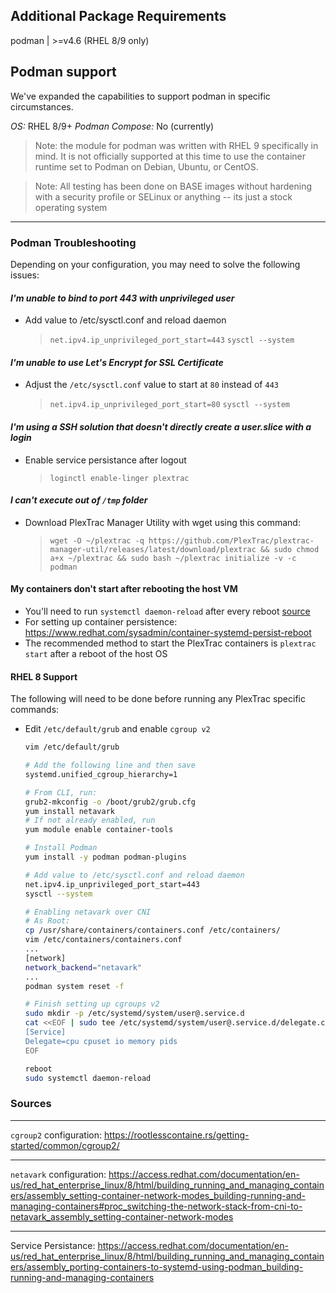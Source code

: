 ## Additional Package Requirements

podman | >=v4.6 (RHEL 8/9 only)

## Podman support

We've expanded the capabilities to support podman in specific circumstances.

*OS:* RHEL 8/9+
*Podman Compose:* No (currently)

> Note: the module for podman was written with RHEL 9 specifically in mind. It is not officially supported at this time to use the container runtime set to Podman on Debian, Ubuntu, or CentOS.

> Note: All testing has been done on BASE images without hardening with a security profile or SELinux or anything -- its just a stock operating system

---

### Podman Troubleshooting

Depending on your configuration, you may need to solve the following issues:

#### *I'm unable to bind to port 443 with unprivileged user*

- Add value to /etc/sysctl.conf and reload daemon
    > `net.ipv4.ip_unprivileged_port_start=443`
    > `sysctl --system`

#### *I'm unable to use Let's Encrypt for SSL Certificate*

- Adjust the `/etc/sysctl.conf` value to start at `80` instead of `443`
    > `net.ipv4.ip_unprivileged_port_start=80`
    > `sysctl --system`

#### *I'm using a SSH solution that doesn't directly create a user.slice with a login*

- Enable service persistance after logout
    > `loginctl enable-linger plextrac`

#### *I can't execute out of `/tmp` folder*

- Download PlexTrac Manager Utility with wget using this command:
    > `wget -O ~/plextrac -q https://github.com/PlexTrac/plextrac-manager-util/releases/latest/download/plextrac && sudo chmod a+x ~/plextrac && sudo bash ~/plextrac initialize -v -c podman`

#### My containers don't start after rebooting the host VM

- You'll need to run `systemctl daemon-reload` after every reboot [source](https://bugzilla.redhat.com/show_bug.cgi?id=1897579)
- For setting up container persistence: https://www.redhat.com/sysadmin/container-systemd-persist-reboot
- The recommended method to start the PlexTrac containers is `plextrac start` after a reboot of the host OS

#### RHEL 8 Support

The following will need to be done before running any PlexTrac specific commands:

- Edit `/etc/default/grub` and enable `cgroup v2`

    ```bash
    vim /etc/default/grub

    # Add the following line and then save
    systemd.unified_cgroup_hierarchy=1

    # From CLI, run:
    grub2-mkconfig -o /boot/grub2/grub.cfg
    yum install netavark
    # If not already enabled, run
    yum module enable container-tools

    # Install Podman
    yum install -y podman podman-plugins

    # Add value to /etc/sysctl.conf and reload daemon
    net.ipv4.ip_unprivileged_port_start=443
    sysctl --system
    
    # Enabling netavark over CNI
    # As Root:
    cp /usr/share/containers/containers.conf /etc/containers/
    vim /etc/containers/containers.conf
    ...
    [network]
    network_backend="netavark"
    ...
    podman system reset -f

    # Finish setting up cgroups v2
    sudo mkdir -p /etc/systemd/system/user@.service.d
    cat <<EOF | sudo tee /etc/systemd/system/user@.service.d/delegate.conf
    [Service]
    Delegate=cpu cpuset io memory pids
    EOF

    reboot
    sudo systemctl daemon-reload
    ```

### Sources

---
`cgroup2` configuration: <https://rootlesscontaine.rs/getting-started/common/cgroup2/>

---
`netavark` configuration: <https://access.redhat.com/documentation/en-us/red_hat_enterprise_linux/8/html/building_running_and_managing_containers/assembly_setting-container-network-modes_building-running-and-managing-containers#proc_switching-the-network-stack-from-cni-to-netavark_assembly_setting-container-network-modes>

---
Service Persistance: <https://access.redhat.com/documentation/en-us/red_hat_enterprise_linux/8/html/building_running_and_managing_containers/assembly_porting-containers-to-systemd-using-podman_building-running-and-managing-containers>
